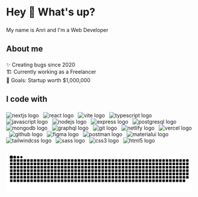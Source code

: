 <h1 align="left">Hey 👋 What's up?</h1>

###

<p align="left">My name is Anri and I'm a Web Developer</p>

###

<h2 align="left">About me</h2>

###

<p align="left">✨ Creating bugs since 2020<br>🏗️ Currently working as a Freelancer <br>🎯 Goals: Startup worth $1,000,000</p>

###

<h2 align="left">I code with</h2>

###

<div align="left">
  <img src="https://skillicons.dev/icons?i=nextjs" height="40" alt="nextjs logo"  />
  <img width="4">
  <img src="https://skillicons.dev/icons?i=react" height="40" alt="react logo"  />
  <img width="4">
  <img src="https://skillicons.dev/icons?i=vite" height="40" alt="vite logo"  />
  <img width="4">
  <img src="https://skillicons.dev/icons?i=ts" height="40" alt="typescript logo"  />
  <img width="4">
  <img src="https://skillicons.dev/icons?i=js" height="40" alt="javascript logo"  />
  <img width="4">
  <img src="https://skillicons.dev/icons?i=nodejs" height="40" alt="nodejs logo"  />
  <img width="4">
  <img src="https://skillicons.dev/icons?i=express" height="40" alt="express logo"  />
  <img width="4">
  <img src="https://skillicons.dev/icons?i=postgres" height="40" alt="postgresql logo"  />
  <img width="4">
  <img src="https://skillicons.dev/icons?i=mongodb" height="40" alt="mongodb logo"  />
  <img width="4">
  <img src="https://skillicons.dev/icons?i=graphql" height="40" alt="graphql logo"  />
  <img width="4">
  <img src="https://skillicons.dev/icons?i=git" height="40" alt="git logo"  />
  <img width="4">
  <img src="https://skillicons.dev/icons?i=netlify" height="40" alt="netlify logo"  />
  <img width="4">
  <img src="https://skillicons.dev/icons?i=vercel" height="40" alt="vercel logo"  />
  <img width="4">
  <img src="https://skillicons.dev/icons?i=github" height="40" alt="github logo"  />
  <img width="4">
  <img src="https://skillicons.dev/icons?i=figma" height="40" alt="figma logo"  />
  <img width="4">
  <img src="https://skillicons.dev/icons?i=postman" height="40" alt="postman logo"  />
  <img width="4">
  <img src="https://skillicons.dev/icons?i=materialui" height="40" alt="materialui logo"  />
  <img width="4">
  <img src="https://skillicons.dev/icons?i=tailwind" height="40" alt="tailwindcss logo"  />
  <img width="4">
  <img src="https://skillicons.dev/icons?i=sass" height="40" alt="sass logo"  />
  <img width="4">
  <img src="https://skillicons.dev/icons?i=css" height="40" alt="css3 logo"  />
  <img width="4">
  <img src="https://skillicons.dev/icons?i=html" height="40" alt="html5 logo"  />
  <img width="4">
</div>

###

<picture>
  <source media="(prefers-color-scheme: dark)" srcset="https://raw.githubusercontent.com/anriuss/anriuss/output/github-snake-dark.svg" />
  <source media="(prefers-color-scheme: light)" srcset="https://raw.githubusercontent.com/anriuss/anriuss/output/github-snake.svg" />
  <img alt="github-snake" src="https://raw.githubusercontent.com/anriuss/anriuss/output/github-snake.svg" />
</picture>
